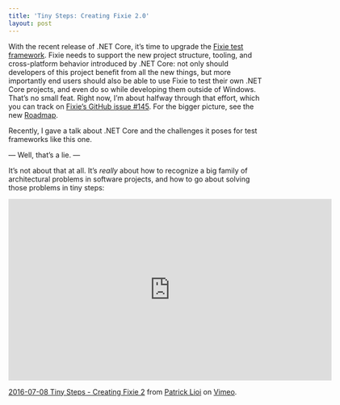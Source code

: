 ```yaml
---
title: 'Tiny Steps: Creating Fixie 2.0'
layout: post
---
```

With the recent release of .NET Core, it&#8217;s time to upgrade the [Fixie test framework](https://fixie.github.io/). Fixie needs to support the new project structure, tooling, and cross-platform behavior introduced by .NET Core: not only should developers of this project benefit from all the new things, but more importantly end users should also be able to use Fixie to test their own .NET Core projects, and even do so while developing them outside of Windows. That&#8217;s no small feat. Right now, I&#8217;m about halfway through that effort, which you can track on [Fixie&#8217;s GitHub issue #145](https://github.com/fixie/fixie/issues/145). For the bigger picture, see the new [Roadmap](https://github.com/fixie/fixie/wiki).

Recently, I gave a talk about .NET Core and the challenges it poses for test frameworks like this one.

&#8212; Well, that&#8217;s a lie. &#8212;

It&#8217;s not about that at all. It&#8217;s _really_ about how to recognize a big family of architectural problems in software projects, and how to go about solving those problems in tiny steps:

<iframe src="https://player.vimeo.com/video/495046446" width="640" height="360" frameborder="0" allow="autoplay; fullscreen" allowfullscreen></iframe>
<p><a href="https://vimeo.com/495046446">2016-07-08 Tiny Steps - Creating Fixie 2</a> from <a href="https://vimeo.com/user130074912">Patrick Lioi</a> on <a href="https://vimeo.com">Vimeo</a>.</p>
